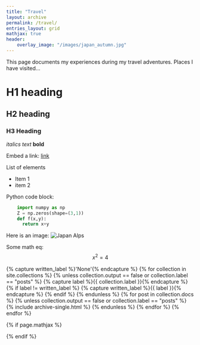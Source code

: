 ```yaml
---
title: "Travel"
layout: archive
permalink: /travel/
entries_layout: grid
mathjax: true
header:
    overlay_image: "/images/japan_autumn.jpg"
---
```


This page documents my experiences during my travel adventures. Places I have visited...

# H1 heading
## H2 heading
### H3 Heading


*italics text*
**bold**

Embed a link: [link](http://google.com)

List of elements
* Item 1
* item 2

Python code block:
```python
    import numpy as np
    Z = np.zeros(shape=(3,1))
    def f(x,y):
      return x+y
```

Here is an image:
<img src="{{ site.url }}{{ site.baseurl }}/images/japan/IMG_8622.jpg" alt="Japan Alps">

Some math eq: $$ x^2 = 4$$



{% capture written_label %}'None'{% endcapture %}
{% for collection in site.collections %}
  {% unless collection.output == false or collection.label == "posts" %}
    {% capture label %}{{ collection.label }}{% endcapture %}
    {% if label != written_label %}
      {% capture written_label %}{{ label }}{% endcapture %}
    {% endif %}
  {% endunless %}
  {% for post in collection.docs %}
    {% unless collection.output == false or collection.label == "posts" %}
      {% include archive-single.html %}
    {% endunless %}
  {% endfor %}
{% endfor %}

{% if page.mathjax %}
<script type="text/javascript" async
  src="https://cdn.mathjax.org/mathjax/latest/MathJax.js?config=TeX-MML-AM_CHTML">
</script>
{% endif %}
